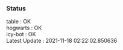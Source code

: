 ### Status


table : OK  
hogwarts : OK  
icy-bot : OK  
Latest Update : 2021-11-18 02:22:02.850636
